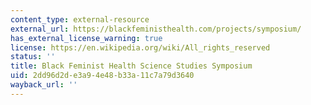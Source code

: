 ```yaml
---
content_type: external-resource
external_url: https://blackfeministhealth.com/projects/symposium/
has_external_license_warning: true
license: https://en.wikipedia.org/wiki/All_rights_reserved
status: ''
title: Black Feminist Health Science Studies Symposium
uid: 2dd96d2d-e3a9-4e48-b33a-11c7a79d3640
wayback_url: ''
---
```

